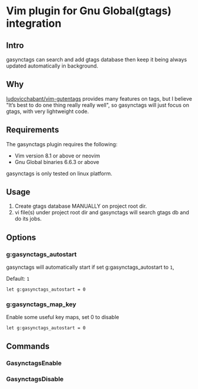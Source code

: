 # Vim plugin for Gnu Global(gtags) integration
## Intro
gasynctags can search and add gtags database then keep it being always updated automatically in background.

## Why
[ludovicchabant/vim-gutentags](https://github.com/ludovicchabant/vim-gutentags) provides many features on tags, but I believe
"It’s best to do one thing really really well", so gasynctags will just focus on gtags, with very lightweight code.

## Requirements

The gasynctags plugin requires the following:

* Vim version 8.1 or above or neovim
* Gnu Global binaries 6.6.3 or above

gasynctags is only tested on linux platform.

## Usage
1. Create gtags database MANUALLY on project root dir.
2. vi file(s) under project root dir and gasynctags will search gtags db and do its jobs.

## Options

### g:gasynctags_autostart
gasynctags will automatically start if set g:gasynctags_autostart to `1`,

Default: `1`
```vim
let g:gasynctags_autostart = 0
```
### g:gasynctags_map_key
Enable some useful key maps, set 0 to disable
```vim
let g:gasynctags_autostart = 0
```

## Commands

### GasynctagsEnable
### GasynctagsDisable
